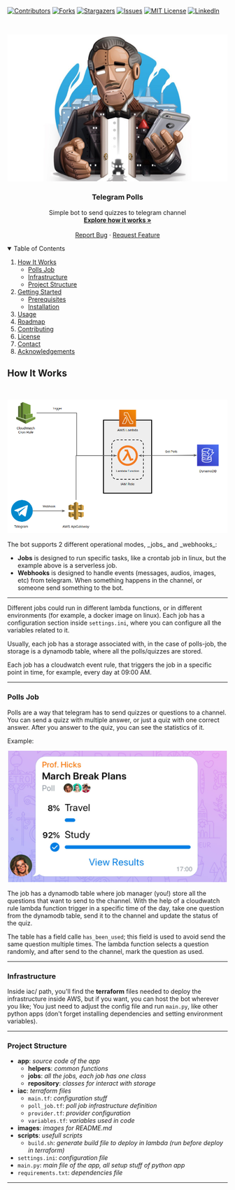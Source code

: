 [![Contributors][contributors-shield]][contributors-url]
[![Forks][forks-shield]][forks-url]
[![Stargazers][stars-shield]][stars-url]
[![Issues][issues-shield]][issues-url]
[![MIT License][license-shield]][license-url]
[![LinkedIn][linkedin-shield]][linkedin-url]



<!-- PROJECT LOGO -->
<br />
<p align="center">
  <a href="https://github.com/thecrux4020/telegram-bot">
    <img src="images/logo.jpg" alt="Logo">
  </a>

  <h3 align="center">Telegram Polls</h3>

  <p align="center">
    Simple bot to send quizzes to telegram channel
    <br />
    <a href="#how-it-works"><strong>Explore how it works »</strong></a>
    <br />
    <br />
    <a href="https://github.com/thecrux4020/telegram-bot/issues">Report Bug</a>
    ·
    <a href="https://github.com/thecrux4020/telegram-bot/issues">Request Feature</a>
  </p>
</p>


<!-- TABLE OF CONTENTS -->
<details open="open">
  <summary>Table of Contents</summary>
  <ol>
    <li>
      <a href="#how-it-works">How It Works</a>
      <ul>
        <li><a href="#polls-job">Polls Job</a></li>
        <li><a href="#infrastructure">Infrastructure</a></li>
        <li><a href="#project-structure">Project Structure</a></li>
      </ul>
    </li>
    <li>
      <a href="#getting-started">Getting Started</a>
      <ul>
        <li><a href="#prerequisites">Prerequisites</a></li>
        <li><a href="#installation">Installation</a></li>
      </ul>
    </li>
    <li><a href="#usage">Usage</a></li>
    <li><a href="#roadmap">Roadmap</a></li>
    <li><a href="#contributing">Contributing</a></li>
    <li><a href="#license">License</a></li>
    <li><a href="#contact">Contact</a></li>
    <li><a href="#acknowledgements">Acknowledgements</a></li>
  </ol>
</details>



<!-- HOW IT WORKS -->
## How It Works
<br />
<p align="center">
    <img src="images/how-it-works.png" alt="how-it-works">
</p>
<!-- [![Product Name Screen Shot][product-screenshot]](https://example.com) -->
The bot supports 2 different operational modes, _jobs_ and _webhooks_:

* **Jobs** is designed to run specific tasks, like a crontab job in linux, but the example above is a serverless job. 
* **Webhooks** is designed to handle events (messages, audios, images, etc) from telegram. When something happens in the channel, or someone send something to the bot.

___

Different jobs could run in different lambda functions, or in different environments (for example, a docker image on linux). Each job has a configuration section inside `settings.ini`, where you can configure all the variables related to it.

Usually, each job has a storage associated with, in the case of polls-job, the storage is a dynamodb table, where all the polls/quizzes are stored. 

Each job has a cloudwatch event rule, that triggers the job in a specific point in time, for example, every day at 09:00 AM.

___

### Polls Job

Polls are a way that telegram has to send quizzes or questions to a channel. You can send a quizz with multiple answer, or just a quiz with one correct answer. After you answer to the quiz, you can see the statistics of it.

Example: 

<p align="center">
    <img src="images/quiz.jpeg" alt="quiz-example-telegram" width=500 height=300>
</p>

The job has a dynamodb table where job manager (you!) store all the questions that want to send to the channel. With the help of a cloudwatch rule lambda function trigger in a specific time of the day, take one question from the dynamodb table, send it to the channel and update the status of the quiz.

The table has a field calle `has_been_used`; this field is used to avoid send the same question multiple times. The lambda function selects a question randomly, and after send to the channel, mark the question as used.

___

### Infrastructure

Inside iac/ path, you'll find the **terraform** files needed to deploy the infrastructure inside AWS, but if you want, you can host the bot wherever you like; You just need to adjust the config file and run `main.py`, like other python apps (don't forget installing dependencies and setting environment variables).

___

### Project Structure

- **app**: _source code of the app_
    - **helpers**: _common functions_
    - **jobs**: _all the jobs, each job has one class_
    - **repository**: _classes for interact with storage_
- **iac**: _terraform files_
    - `main.tf`: _configuration stuff_
    - `poll_job.tf`: _poll job infrastructure definition_
    - `provider.tf`: _provider configuration_
    - `variables.tf`: _variables used in code_
- **images**: _images for README.md_
- **scripts**: _usefull scripts_
    - `build.sh`: _generate build file to deploy in lambda (run before deploy in terraform)_
- `settings.ini`: _configuration file_
- `main.py`: _main file of the app, all setup stuff of python app_
- `requirements.txt`: _dependencies file_

___

<!-- MARKDOWN LINKS & IMAGES -->
<!-- https://www.markdownguide.org/basic-syntax/#reference-style-links -->
[contributors-shield]: https://img.shields.io/github/contributors/othneildrew/Best-README-Template.svg?style=for-the-badge
[contributors-url]: https://github.com/othneildrew/Best-README-Template/graphs/contributors
[forks-shield]: https://img.shields.io/github/forks/othneildrew/Best-README-Template.svg?style=for-the-badge
[forks-url]: https://github.com/othneildrew/Best-README-Template/network/members
[stars-shield]: https://img.shields.io/github/stars/othneildrew/Best-README-Template.svg?style=for-the-badge
[stars-url]: https://github.com/othneildrew/Best-README-Template/stargazers
[issues-shield]: https://img.shields.io/github/issues/othneildrew/Best-README-Template.svg?style=for-the-badge
[issues-url]: https://github.com/othneildrew/Best-README-Template/issues
[license-shield]: https://img.shields.io/github/license/othneildrew/Best-README-Template.svg?style=for-the-badge
[license-url]: https://github.com/othneildrew/Best-README-Template/blob/master/LICENSE.txt
[linkedin-shield]: https://img.shields.io/badge/-LinkedIn-black.svg?style=for-the-badge&logo=linkedin&colorB=555
[linkedin-url]: https://linkedin.com/in/othneildrew
[product-screenshot]: images/screenshot.png